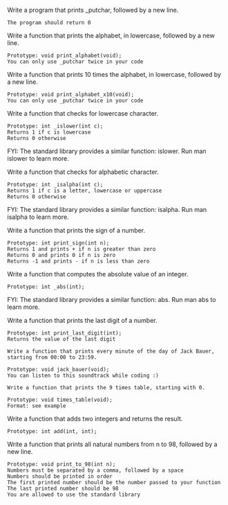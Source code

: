 Write a program that prints _putchar, followed by a new line.

    The program should return 0

Write a function that prints the alphabet, in lowercase, followed by a new line.

    Prototype: void print_alphabet(void);
    You can only use _putchar twice in your code

Write a function that prints 10 times the alphabet, in lowercase, followed by a new line.

    Prototype: void print_alphabet_x10(void);
    You can only use _putchar twice in your code

Write a function that checks for lowercase character.

    Prototype: int _islower(int c);
    Returns 1 if c is lowercase
    Returns 0 otherwise

FYI: The standard library provides a similar function: islower. Run man islower to learn more.

Write a function that checks for alphabetic character.

    Prototype: int _isalpha(int c);
    Returns 1 if c is a letter, lowercase or uppercase
    Returns 0 otherwise

FYI: The standard library provides a similar function: isalpha. Run man isalpha to learn more.

Write a function that prints the sign of a number.

    Prototype: int print_sign(int n);
    Returns 1 and prints + if n is greater than zero
    Returns 0 and prints 0 if n is zero
    Returns -1 and prints - if n is less than zero

Write a function that computes the absolute value of an integer.

    Prototype: int _abs(int);

FYI: The standard library provides a similar function: abs. Run man abs to learn more.

Write a function that prints the last digit of a number.

    Prototype: int print_last_digit(int);
    Returns the value of the last digit

    Write a function that prints every minute of the day of Jack Bauer, starting from 00:00 to 23:59.

    Prototype: void jack_bauer(void);
    You can listen to this soundtrack while coding :)

    Write a function that prints the 9 times table, starting with 0.

    Prototype: void times_table(void);
    Format: see example

Write a function that adds two integers and returns the result.

    Prototype: int add(int, int);

Write a function that prints all natural numbers from n to 98, followed by a new line.

    Prototype: void print_to_98(int n);
    Numbers must be separated by a comma, followed by a space
    Numbers should be printed in order
    The first printed number should be the number passed to your function
    The last printed number should be 98
    You are allowed to use the standard library

